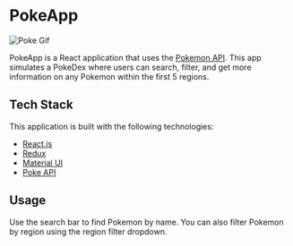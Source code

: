 # PokeApp

![Poke Gif](/poke-deployed.gif)

PokeApp is a React application that uses the [Pokemon API](https://pokeapi.co/). This app simulates a PokeDex where users can search, filter, and get more information on any Pokemon within the first 5 regions.

## Tech Stack

This application is built with the following technologies:

- [React.js](https://reactjs.org/)
- [Redux](https://redux.js.org/)
- [Material UI](https://material-ui.com/)
- [Poke API](https://pokeapi.co/)

## Usage

Use the search bar to find Pokemon by name. You can also filter Pokemon by region using the region filter dropdown.
